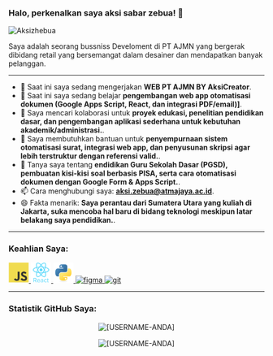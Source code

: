 ### Halo, perkenalkan saya aksi sabar zebua! 👋

<p align="left"> <img src="https://komarev.com/ghpvc/?username=Aksizhebua &label=Profile%20views&color=0e75b6&style=flat" alt="Aksizhebua" /> </p>

Saya adalah seorang bussniss Develoment di PT AJMN yang bergerak dibidang retail yang bersemangat dalam desainer dan mendapatkan banyak pelanggan.

---

- 🔭 Saat ini saya sedang mengerjakan **WEB PT AJMN BY AksiCreator**.
- 🌱 Saat ini saya sedang belajar **pengembangan web app otomatisasi dokumen (Google Apps Script, React, dan integrasi PDF/email)]**.
- 👯 Saya mencari kolaborasi untuk **proyek edukasi, penelitian pendidikan dasar, dan pengembangan aplikasi sederhana untuk kebutuhan akademik/administrasi.**.
- 🤔 Saya membutuhkan bantuan untuk **penyempurnaan sistem otomatisasi surat, integrasi web app, dan penyusunan skripsi agar lebih terstruktur dengan referensi valid.**.
- 💬 Tanya saya tentang **endidikan Guru Sekolah Dasar (PGSD), pembuatan kisi-kisi soal berbasis PISA, serta cara otomatisasi dokumen dengan Google Form & Apps Script.**.
- 📫 Cara menghubungi saya: **aksi.zebua@atmajaya.ac.id**.
- 😄 Fakta menarik: **Saya perantau dari Sumatera Utara yang kuliah di Jakarta, suka mencoba hal baru di bidang teknologi meskipun latar belakang saya pendidikan.**.

---

<h3 align="left">Keahlian Saya:</h3>
<p align="left">
    <a href="https://developer.mozilla.org/en-US/docs/Web/JavaScript" target="_blank" rel="noreferrer"> <img src="https://raw.githubusercontent.com/devicons/devicon/master/icons/javascript/javascript-original.svg" alt="javascript" width="40" height="40"/> </a>
    <a href="https://reactjs.org/" target="_blank" rel="noreferrer"> <img src="https://raw.githubusercontent.com/devicons/devicon/master/icons/react/react-original-wordmark.svg" alt="react" width="40" height="40"/> </a>
    <a href="https://www.python.org" target="_blank" rel="noreferrer"> <img src="https://raw.githubusercontent.com/devicons/devicon/master/icons/python/python-original.svg" alt="python" width="40" height="40"/> </a>
    <a href="https://www.figma.com/" target="_blank" rel="noreferrer"> <img src="https://www.vectorlogo.zone/logos/figma/figma-icon.svg" alt="figma" width="40" height="40"/> </a>
    <a href="https://git-scm.com/" target="_blank" rel="noreferrer"> <img src="https://www.vectorlogo.zone/logos/git-scm/git-scm-icon.svg" alt="git" width="40" height="40"/> </a>
</p>

---

<h3 align="left">Statistik GitHub Saya:</h3>
<p align="center">
    <img align="center" src="https://github-readme-stats.vercel.app/api?username=[USERNAME-ANDA]&show_icons=true&locale=en&theme=tokyonight" alt="[USERNAME-ANDA]" />
</p>
<p align="center">
    <img align="center" src="https://github-readme-stats.vercel.app/api/top-langs?username=[USERNAME-ANDA]&show_icons=true&locale=en&layout=compact&theme=tokyonight" alt="[USERNAME-ANDA]" />
</p>
